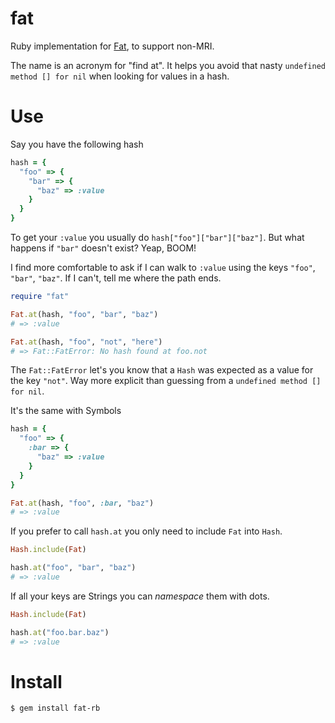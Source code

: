 fat
===

Ruby implementation for [Fat](https://github.com/tonchis/fat), to support non-MRI.

The name is an acronym for "find at". It helps you avoid that nasty `undefined method [] for nil` when looking for values in a hash.

# Use

Say you have the following hash

```ruby
hash = {
  "foo" => {
    "bar" => {
      "baz" => :value
    }
  }
}
```

To get your `:value` you usually do `hash["foo"]["bar"]["baz"]`. But what happens if `"bar"` doesn't exist? Yeap, BOOM!

I find more comfortable to ask if I can walk to `:value` using the keys `"foo"`, `"bar"`, `"baz"`. If I can't, tell me where the path ends.

```ruby
require "fat"

Fat.at(hash, "foo", "bar", "baz")
# => :value

Fat.at(hash, "foo", "not", "here")
# => Fat::FatError: No hash found at foo.not
```

The `Fat::FatError` let's you know that a `Hash` was expected as a value for the key `"not"`. Way more explicit than guessing from a `undefined method [] for nil`.

It's the same with Symbols

```ruby
hash = {
  "foo" => {
    :bar => {
      "baz" => :value
    }
  }
}

Fat.at(hash, "foo", :bar, "baz")
# => :value
```

If you prefer to call `hash.at` you only need to include `Fat` into `Hash`.

```ruby
Hash.include(Fat)

hash.at("foo", "bar", "baz")
# => :value
```

If all your keys are Strings you can *namespace* them with dots.

```ruby
Hash.include(Fat)

hash.at("foo.bar.baz")
# => :value
```

# Install

```bash
$ gem install fat-rb
```

